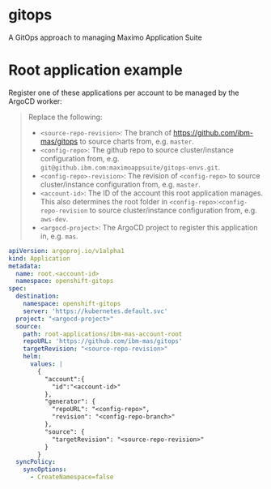 # gitops
A GitOps approach to managing Maximo Application Suite



# Root application example

Register one of these applications per account to be managed by the ArgoCD worker:

> Replace the following:
>   - `<source-repo-revision>`: The branch of https://github.com/ibm-mas/gitops to source charts from, e.g. `master`.
>   - `<config-repo>`: The github repo to source cluster/instance configuration from, e.g. `git@github.ibm.com:maximoappsuite/gitops-envs.git`.
>   - `<config-repo>-revision>`: The revision of `<config-repo>` to source cluster/instance configuration from, e.g. `master`.
>   - `<account-id>`: The ID of the account this root application manages. This also determines the root folder in `<config-repo>`:`<config-repo-revision` to source cluster/instance configuration from, e.g. `aws-dev`.
>   - `<argocd-project>`: The ArgoCD project to register this application in, e.g. `mas`.

```yaml
apiVersion: argoproj.io/v1alpha1
kind: Application
metadata:
  name: root.<account-id>
  namespace: openshift-gitops
spec:
  destination:
    namespace: openshift-gitops
    server: 'https://kubernetes.default.svc'
  project: "<argocd-project>"
  source:
    path: root-applications/ibm-mas-account-root
    repoURL: 'https://github.com/ibm-mas/gitops'
    targetRevision: "<source-repo-revision>"
    helm:
      values: |
        {
          "account":{
            "id":"<account-id>"
          },
          "generator": {
            "repoURL": "<config-repo>",
            "revision": "<config-repo-branch>"
          },
          "source": {
            "targetRevision": "<source-repo-revision>"
          }
        }
  syncPolicy:
    syncOptions:
      - CreateNamespace=false
```